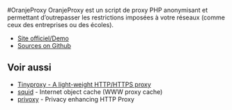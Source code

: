 #OranjeProxy
OranjeProxy est un script de proxy PHP anonymisant et permettant d’outrepasser les restrictions imposées à votre réseaux (comme ceux des entreprises ou des écoles).


 * [Site officiel/Demo](http://lehollandaisvolant.net/tout/oranjeproxy/demo)
 * [Sources on Github](https://github.com/AmauryCarrade/OranjeProxy)

## Voir aussi
 * [Tinyproxy - A light-weight HTTP/HTTPS proxy](https://banu.com/tinyproxy/)
 * [squid](https://packages.debian.org/wheezy/squid) - Internet object cache (WWW proxy cache)
 * [privoxy](https://packages.debian.org/jessie/privoxy) - Privacy enhancing HTTP Proxy